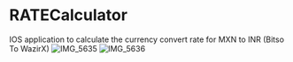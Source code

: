 # RATECalculator
IOS application to calculate the currency convert rate for MXN to INR (Bitso To WazirX)
![IMG_5635](https://github.com/yaswanthp1/RATECalculator/assets/48950200/e62327b8-4028-4e3b-866f-913459e9e11d)
![IMG_5636](https://github.com/yaswanthp1/RATECalculator/assets/48950200/0c38dd75-763c-42a4-a4ee-e7cc54f3f0d2)
